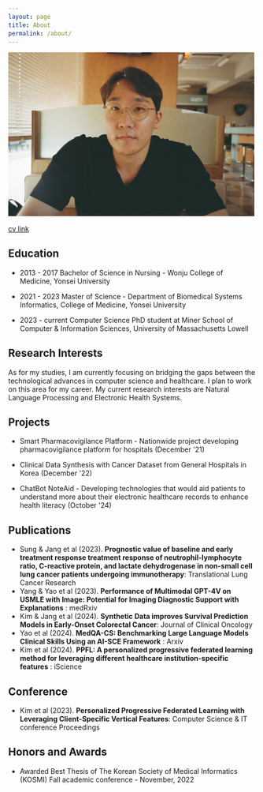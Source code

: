 ```yaml
---
layout: page
title: About
permalink: /about/
---
```



<img src="../pictures/new.jpeg"
 style="left;width:500px;">

[cv link](https://drive.google.com/file/d/1WKcoB0k85bIXjtZOq0cj0YAZWTrnKsuv/view?usp=drive_link)

## Education
- 2013 - 2017 Bachelor of Science in Nursing - Wonju College of Medicine, Yonsei University

- 2021 - 2023 Master of Science - Department of Biomedical Systems Informatics, College of Medicine, Yonsei University 

- 2023 - current Computer Science PhD student at Miner School of Computer & Information Sciences, University of Massachusetts Lowell

## Research Interests 

As for my studies, I am currently focusing on bridging the gaps between the technological advances in computer science and healthcare. 
I plan to work on this area for my career.
My current research interests are Natural Language Processing and Electronic Health Systems.

## Projects
- Smart Pharmacovigilance Platform - Nationwide project developing pharmacovigilance platform for hospitals (December '21)

- Clinical Data Synthesis with Cancer Dataset from General Hospitals in Korea (December '22)

- ChatBot NoteAid - Developing technologies that would aid patients to understand more about their electronic healthcare records to enhance health literacy (October '24)

## Publications
- Sung & Jang et al (2023). **Prognostic value of baseline and early treatment response treatment response of
neutrophil-lymphocyte ratio, C-reactive protein, and lactate dehydrogenase in non-small cell lung cancer
patients undergoing immunotherapy**: Translational Lung Cancer Research
- Yang & Yao et al (2023). **Performance of Multimodal GPT-4V on USMLE with Image: Potential for Imaging Diagnostic Support with Explanations** : medRxiv 
- Kim & Jang et al (2024). **Synthetic Data improves Survival Prediction Models in Early-Onset Colorectal Cancer**: Journal of Clinical Oncology
- Yao et al (2024). **MedQA-CS: Benchmarking Large Language Models Clinical Skills Using an AI-SCE Framework** : Arxiv
- Kim et al (2024). **PPFL: A personalized progressive federated learning method for leveraging different healthcare institution-specific features** : iScience

## Conference
- Kim et al (2023). **Personalized Progressive Federated Learning with Leveraging Client-Specific Vertical
Features**: Computer Science & IT conference Proceedings

## Honors and Awards
- Awarded Best Thesis of The Korean Society of Medical Informatics (KOSMI) Fall academic conference -
November, 2022



